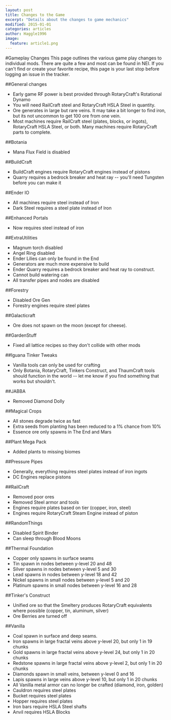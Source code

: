 ```yaml
---
layout: post
title: Changes to the Game
excerpt: "Details about the changes to game mechanics"
modified: 2015-01-01
categories: articles
author: Haggle1996
image:
  feature: article1.png
---
```


#Gameplay Changes
This page outlines the various game play changes to individual mods. There are quite a few and most can be found in NEI. If you can't find or create your favorite recipe, this page is your last stop before logging an issue in the tracker.

##General changes
- Early game RF power is best provided through RotaryCraft's Rotational Dynamo
- You will need RailCraft steel and RotaryCraft HSLA Steel in quantity.
- Ore generates in large but rare veins. It may take a bit longer to find iron, but its not uncommon to get 100 ore from one vein.
- Most machines require RailCraft steel (plates, blocks, or ingots), RotaryCraft HSLA Steel, or both. Many machines require RotaryCraft parts to complete.

##Botania
- Mana Flux Field is disabled

##BuildCraft
- BuildCraft engines require RotaryCraft engines instead of pistons
- Quarry requires a bedrock breaker and heat ray -- you'll need Tungsten before you can make it

##Ender IO
- All machines require steel instead of Iron
- Dark Steel requires a steel plate instead of Iron

##Enhanced Portals
- Now requires steel instead of iron

##ExtraUtilities
- Magnum torch disabled
- Angel Ring disabled
- Ender Lilies can only be found in the End
- Generators are much more expensive to build
- Ender Quarry requires a bedrock breaker and heat ray to construct.
- Cannot build watering can
- All transfer pipes and nodes are disabled

##Forestry
- Disabled Ore Gen
- Forestry engines require steel plates

##Galacticraft
- Ore does not spawn on the moon (except for cheese).

##GardenStuff
- Fixed all lattice recipes so they don't collide with other mods

##Iguana Tinker Tweaks
- Vanilla tools can only be used for crafting
- Only Botania, RotaryCraft, Tinkers Construct, and ThaumCraft tools should function in the world -- let me know if you find something that works but shouldn't.

##JABBA
- Removed Diamond Dolly

##Magical Crops
- All stones degrade twice as fast
- Extra seeds from planting has been reduced to a 1% chance from 10%
- Essence ore only spawns in The End and Mars

##Plant Mega Pack
- Added plants to missing biomes

##Pressure Pipes
- Generally, everything requires steel plates instead of iron ingots
- DC Engines replace pistons

##RailCraft
- Removed poor ores
- Removed Steel armor and tools
- Engines require plates based on tier (copper, iron, steel)
- Engines require RotaryCraft Steam Engine instead of piston

##RandomThings
- Disabled Spirit Binder
- Can sleep through Blood Moons

##Thermal Foundation
- Copper only spawns in surface seams
- Tin spawn in nodes between y-level 20 and 48
- Silver spawns in nodes between y-level 5 and 30
- Lead spawns in nodes between y-level 18 and 42
- Nickel spawns in small nodes between y-level 5 and 20
- Platinum spawns in small nodes between y-level 16 and 28

##Tinker's Construct
- Unified ore so that the Smeltery produces RotaryCraft equivalents where possible (copper, tin, aluminum, silver)
- Ore Berries are turned off

##Vanilla
- Coal spawn in surface and deep seams.
- Iron spawns in large fractal veins above y-level 20, but only 1 in 19 chunks
- Gold spawns in large fractal veins above y-level 24, but only 1 in 20 chunks
- Redstone spawns in large fractal veins above y-level 2, but only 1 in 20 chunks
- Diamonds spawn in small veins, between y-level 0 and 16
- Lapis spawns in large veins above y-level 10, but only 1 in 20 chunks
- All Vanilla metal armor can no longer be crafted (diamond, iron, golden)
- Cauldron requires steel plates
- Bucket requires steel plates
- Hopper requires steel plates
- Iron bars require HSLA Steel shafts
- Anvil requires HSLA Blocks